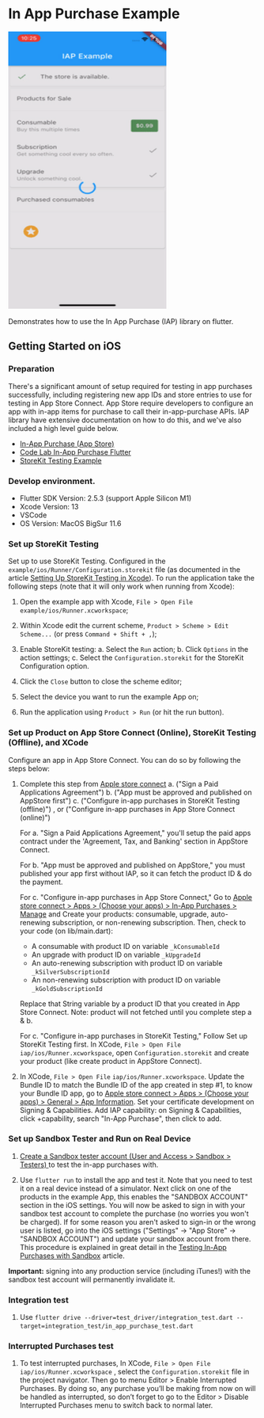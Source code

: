 # In App Purchase Example

<img src="https://github.com/DwikiWitmanGeekseat/IAP/blob/master/iap_ios.gif" width="320" height="560">

Demonstrates how to use the In App Purchase (IAP) library on flutter.

## Getting Started on iOS

### Preparation

There's a significant amount of setup required for testing in app purchases
successfully, including registering new app IDs and store entries to use for
testing in App Store Connect. App Store require developers to configure an app with in-app items
for purchase to call their in-app-purchase APIs. IAP library have extensive
documentation on how to do this, and we've also included a high level guide
below.

* [In-App Purchase (App Store)](https://developer.apple.com/in-app-purchase/)
* [Code Lab In-App Purchase Flutter](https://codelabs.developers.google.com/codelabs/flutter-in-app-purchases)
* [StoreKit Testing Example](https://www.appcoda.com/storekit-testing/)


### Develop environment.

- Flutter SDK Version: 2.5.3 (support Apple Silicon M1)
- Xcode Version: 13
- VSCode
- OS Version: MacOS BigSur 11.6

### Set up StoreKit Testing

Set up to use StoreKit Testing. Configured
in the `example/ios/Runner/Configuration.storekit` file (as documented in the article [Setting Up StoreKit Testing in Xcode](https://developer.apple.com/documentation/xcode/setting_up_storekit_testing_in_xcode?language=objc)).
To run the application take the following steps (note that it will only work when running from Xcode):

1. Open the example app with Xcode, `File > Open File` `example/ios/Runner.xcworkspace`;

2. Within Xcode edit the current scheme, `Product > Scheme > Edit Scheme...` (or press `Command + Shift + ,`);

3. Enable StoreKit testing:
  a. Select the `Run` action;
  b. Click `Options` in the action settings;
  c. Select the `Configuration.storekit` for the StoreKit Configuration option.

4. Click the `Close` button to close the scheme editor;

5. Select the device you want to run the example App on;

6. Run the application using `Product > Run` (or hit the run button).


### Set up Product on App Store Connect (Online), StoreKit Testing (Offline), and XCode

Configure an app in App Store Connect. You can do so by following the steps below:

1. Complete this step from [Apple store connect](https://appstoreconnect.apple.com/)
   a. ("Sign a Paid Applications Agreement")
   b. ("App must be approved and published on AppStore first")
   c. ("Configure in-app purchases in StoreKit Testing (offline)") , or ("Configure in-app purchases in App Store Connect (online)")
   
   For a. "Sign a Paid Applications Agreement," you'll setup the paid apps contract under the 'Agreement, Tax, and Banking' section in AppStore Connect.

   For b. "App must be approved and published on AppStore," you must published your app first without IAP, so it can fetch the product ID & do the payment.

   For c. "Configure in-app purchases in App Store Connect,"
   Go to [Apple store connect > Apps > (Choose your apps) > In-App Purchases > Manage](https://appstoreconnect.apple.com/) and 
   Create your products: consumable, upgrade, auto-renewing subscription, or non-renewing subscription.
   Then, check to your code (on lib/main.dart):

   - A consumable with product ID on variable `_kConsumableId`
   - An upgrade with product ID on variable `_kUpgradeId`
   - An auto-renewing subscription with product ID on variable `_kSilverSubscriptionId`
   - An non-renewing subscription with product ID on variable `_kGoldSubscriptionId`

   Replace that String variable by a product ID that you created in App Store Connect. 
   Note: product will not fetched until you complete step a & b.

   For c. "Configure in-app purchases in StoreKit Testing," 
   Follow Set up StoreKit Testing first.
   In XCode, `File > Open File` `iap/ios/Runner.xcworkspace`, open `Configuration.storekit` and create your product (like create product in AppStore Connect).
   
   
2. In XCode, `File > Open File` `iap/ios/Runner.xcworkspace`. 
   Update the Bundle ID to match the Bundle ID of the app created in step #1, to know your Bundle ID app, go to [Apple store connect > Apps > (Choose your apps) > General > App Information](https://appstoreconnect.apple.com/). 
   Set your certificate development on Signing & Capabilities.
   Add IAP capability: on Signing & Capabilities, click +capability, search "In-App Purchase", then click to add.

### Set up Sandbox Tester and Run on Real Device

1. [Create a Sandbox tester
   account (User and Access > Sandbox > Testers) ](https://appstoreconnect.apple.com/access/users) to test the
   in-app purchases with.

2. Use `flutter run` to install the app and test it. Note that you need to test
   it on a real device instead of a simulator. Next click on one of the products
   in the example App, this enables the "SANDBOX ACCOUNT" section in the iOS
   settings. You will now be asked to sign in with your sandbox test account to
   complete the purchase (no worries you won't be charged). If for some reason
   you aren't asked to sign-in or the wrong user is listed, go into the iOS
   settings ("Settings" -> "App Store" -> "SANDBOX ACCOUNT") and update your
   sandbox account from there. This procedure is explained in great detail in
   the [Testing In-App Purchases with Sandbox](https://developer.apple.com/documentation/storekit/in-app_purchase/testing_in-app_purchases_with_sandbox?language=objc) article.


**Important:** signing into any production service (including iTunes!) with the
sandbox test account will permanently invalidate it.

### Integration test
1. Use `flutter drive --driver=test_driver/integration_test.dart --target=integration_test/in_app_purchase_test.dart`

### Interrupted Purchases test
1. To test interrupted purchases, In XCode, `File > Open File` `iap/ios/Runner.xcworkspace` , select the `Configuration.storekit` file in the project navigator. Then go to menu Editor > Enable Interrupted Purchases. By doing so, any purchase you’ll be making from now on will be handled as interrupted, so don’t forget to go to the Editor > Disable Interrupted Purchases menu to switch back to normal later.


